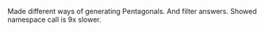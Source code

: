 Made different ways of generating Pentagonals. And filter answers.
Showed namespace call is 9x slower.